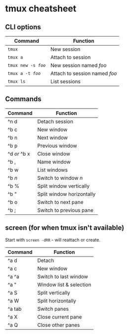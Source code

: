 # tmux cheatsheet

## CLI options

|**Command**|**Function**|
|-|-|
|`tmux`|New session|
|`tmux a`|Attach to session|
|`tmux new -s `*`foo`*|New session named *foo*|
|`tmux a -t `*`foo`*|Attach to session named *foo*|
|`tmux ls`|List sessions|

## Commands

|**Command**|**Function**|
|-|-|
|^n d|Detach session|
|^b c|New window|
|^b n|Next window|
|^b p|Previous window|
|^d *or* ^b x|Close window|
|^b ,|Name window|
|^b w|List windows|
|^b *n*|Switch to window *n*|
|^b %|Split window vertically|
|^b "|Split window horizontally|
|^b o|Switch to next pane|
|^b ;|Switch to previous pane|

## screen (for when tmux isn't available)

Start with `screen -dRR` - will reattach or create.

|**Command**|**Function**|
|-|-|
|^a d|Detach|
|^a c|New window|
|^a ^a|Switch to last window|
|^a "|Window list & selection|
|^a S|Split vertically|
|^a W|Split horizontally|
|^a tab|Switch panes|
|^a X|Close current pane|
|^a Q|Close other panes|
